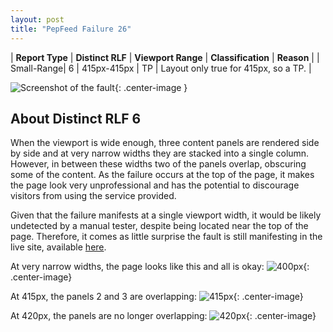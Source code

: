 ```yaml
---
layout: post
title: "PepFeed Failure 26"
---
```

| **Report Type** | **Distinct RLF** | **Viewport Range** | **Classification** | **Reason** |
| Small-Range| 6 | 415px-415px | TP | Layout only true for 415px, so a TP. | 

![Screenshot of the fault](../../../assets/images/PepFeed/fault26/smallrangeWidth415.png){: .center-image }

## About Distinct RLF 6

When the viewport is wide enough, three content panels are rendered side by side and at very narrow widths they are stacked into a single column. However, in between these widths two of the panels overlap, obscuring some of the content. As the failure occurs at the top of the page, it makes the page look very unprofessional and has the potential to discourage visitors from using the service provided.

Given that the failure manifests at a single viewport width, it would be likely undetected by a manual tester, despite being located near the top of the page. Therefore, it comes as little surprise the fault is still manifesting in the live site, available [here](http://pepfeed.com).

At very narrow widths, the page looks like this and all is okay:
![400px](../../../assets/good-bad/rlf6/400.png){: .center-image}

At 415px, the panels 2 and 3 are overlapping:
![415px](../../../assets/good-bad/rlf6/415.png){: .center-image}

At 420px, the panels are no longer overlapping:
![420px](../../../assets/good-bad/rlf6/420.png){: .center-image}
